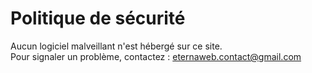 # Politique de sécurité

Aucun logiciel malveillant n'est hébergé sur ce site.  
Pour signaler un problème, contactez : eternaweb.contact@gmail.com
